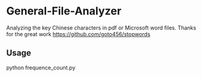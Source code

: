 # General-File-Analyzer
Analyzing the key Chinese characters in pdf or Microsoft word files. Thanks for the great work <https://github.com/goto456/stopwords>

## Usage
python frequence_count.py
